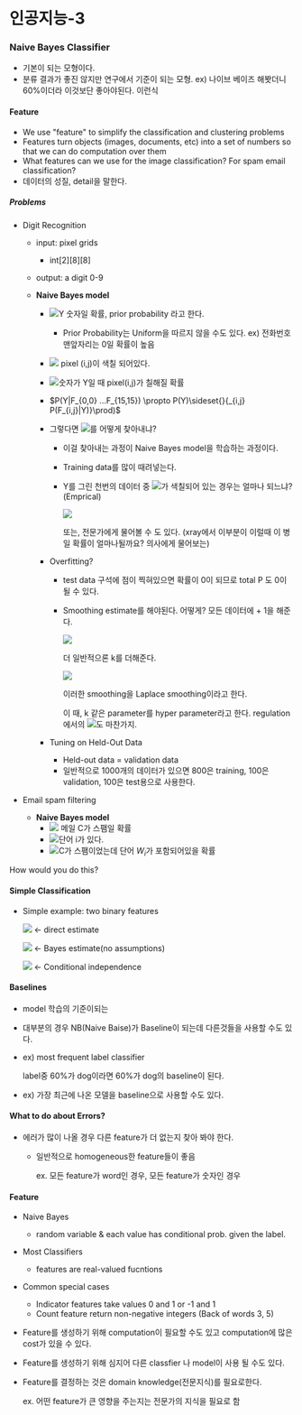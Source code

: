 # 인공지능-3

### Naive Bayes Classifier

- 기본이 되는 모형이다.
- 분류 결과가 좋진 않지만 연구에서 기준이 되는 모형. 
  ex) 나이브 베이즈 해봣더니 60%이더라 이것보단 좋아야된다. 이런식

#### Feature

- We use "feature" to simplify the classification and clustering problems
- Features turn objects (images, documents, etc) into a set of numbers so that we can do computation over them
- What features can we use for the image classification? For spam email classification?
- 데이터의 성질, detail을 말한다.

##### Problems

- Digit Recognition

  - input: pixel grids

    - int\[2]\[8]\[8]

  - output: a digit 0-9

  - **Naive Bayes model**

    - <img src="https://render.githubusercontent.com/render/math?math=P(Y)=">Y 숫자일 확률, prior probability 라고 한다.

      - Prior Probability는 Uniform을 따르지 않을 수도 있다. 
        ex) 전화번호 맨앞자리는 0일 확률이 높음

    - <img src="https://render.githubusercontent.com/render/math?math=F_{i,j} ="> pixel (i,j)이 색칠 되어있다.

    - <img src="https://render.githubusercontent.com/render/math?math=P(F_{i,j}|P(Y)) = ">숫자가 Y일 때 pixel(i,j)가 칠해질 확률

    - $P(Y|F_{0,0} ...F_{15,15}) \propto P(Y)\sideset{}{_{i,j} P(F_{i,j}|Y)}\prod)$

    - 그렇다면 <img src="https://render.githubusercontent.com/render/math?math=P(F_{i,j}|P(Y))">를 어떻게 찾아내냐?

      - 이걸 찾아내는 과정이 Naive Bayes model을 학습하는 과정이다.

      - Training data를 많이 때려넣는다.

      - Y를 그린 천번의 데이터 중 <img src="https://render.githubusercontent.com/render/math?math=F_{i,j}">가 색칠되어 있는 경우는 얼마나 되느냐?(Emprical)

        <img src="https://render.githubusercontent.com/render/math?math=P_{ML}(x) = \frac{count(x)}{total\space sample}">

        또는, 전문가에게 물어볼 수 도 있다. (xray에서 이부분이 이럴때 이 병일 확률이 얼마나될까요? 의사에게 물어보는)

    - Overfitting?

      - test data 구석에 점이 찍혀있으면 확률이 0이 되므로 total P 도 0이될 수 있다.

      - Smoothing estimate를 해야된다. 어떻게? 모든 데이터에 + 1을 해준다.

        <img src="https://render.githubusercontent.com/render/math?math=P_{ML}(x) = \frac{count(x) + 1}{total\space sample +1}">

        더 일반적으론 k를 더해준다.

        <img src="https://render.githubusercontent.com/render/math?math=P_{LAP}(x) = \frac{count(x) + k}{total\space sample +k}">

        이러한 smoothing을 Laplace smoothing이라고 한다.

        이 때, k 같은 parameter를 hyper parameter라고 한다. regulation에서의 <img src="https://render.githubusercontent.com/render/math?math=\lambda">도 마찬가지.

    - Tuning on Held-Out Data

      - Held-out data = validation data
      - 일반적으로 1000개의 데이터가 있으면 800은 training, 100은 validation, 100은 test용으로 사용한다.

- Email spam filtering

  - **Naive Bayes model**
    - <img src="https://render.githubusercontent.com/render/math?math=P(C)="> 메일 C가 스팸일 확률
    - <img src="https://render.githubusercontent.com/render/math?math=W_i">단어 i가 있다.
    - <img src="https://render.githubusercontent.com/render/math?math=P(W_i|C)=">C가 스팸이었는데 단어 $W_i$가 포함되어있을 확률

How would you do this?

#### Simple Classification

- Simple example: two binary features

  <img src="https://render.githubusercontent.com/render/math?math=P(m|s, f)"> <- direct estimate

  <img src="https://render.githubusercontent.com/render/math?math=P(m|s, f) = \frac{P(s, f|m)P(m)}{P(s,f)}"> <- Bayes estimate(no assumptions)

  <img src="https://render.githubusercontent.com/render/math?math=P(m|s, f) = \frac{P(s|m)P(f|m)P(m)}{P(s,f)}"> <- Conditional independence

#### Baselines

- model 학습의 기준이되는 

- 대부분의 경우 NB(Naive Baise)가 Baseline이 되는데 다른것들을 사용할 수도 있다.

- ex) most frequent label classifier

  label중 60%가 dog이라면 60%가 dog의 baseline이 된다.

- ex) 가장 최근에 나온 모델을 baseline으로 사용할 수도 있다.

#### What to do about Errors?

- 에러가 많이 나올 경우 다른 feature가 더 없는지 찾아 봐야 한다.

  - 일반적으로 homogeneous한 feature들이 좋음

    ex. 모든 feature가 word인 경우, 모든 feature가 숫자인 경우

#### Feature

- Naive Bayes

  - random variable & each value has conditional prob. given the label.

- Most Classifiers

  - features are real-valued fucntions

- Common special cases

  - Indicator features take values 0 and 1 or -1 and 1
  - Count feature return non-negative integers (Back of words 3, 5)

- Feature를 생성하기 위해 computation이 필요할 수도 있고 computation에 많은 cost가 있을 수 있다.

- Feature를 생성하기 위해 심지어 다른 classfier 나 model이 사용 될 수도 있다.

- Feature를 결정하는 것은 domain knowledge(전문지식)를 필요로한다.

  ex. 어떤 feature가 큰 영향을 주는지는 전문가의 지식을 필요로 함